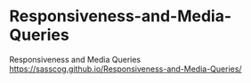 # Responsiveness-and-Media-Queries
Responsiveness and Media Queries
https://sasscog.github.io/Responsiveness-and-Media-Queries/
